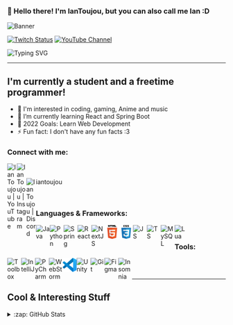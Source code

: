 ### 👋 Hello there! I'm IanToujou, but you can also call me Ian :D

![Banner](https://user-images.githubusercontent.com/44029196/179741913-9e99cdea-9fee-4aa3-9f2c-ffd9094e1315.png)

[![Twitch Status](https://img.shields.io/twitch/status/IanToujou?color=8F00FF&label=Twitch&logo=twitch&style=for-the-badge)](https://twitch.tv/IanToujou)
[![YouTube Channel](https://img.shields.io/youtube/channel/subscribers/UCCX7tDZ1nMcvtg8pu5evu8g?color=crimson&label=YouTube&logo=Youtube&style=for-the-badge)](https://youtube.com/c/iantoujou)

<p align="left">
<img alt="Typing SVG" src="https://readme-typing-svg.herokuapp.com/?color=%2311cc0a&vCenter=true&width=500&lines=>+./welcome.sh;Nice+to+see+you!+I+hope+you+have+a+nice+day!;"/>
</p>

---

## I'm currently a student and a freetime programmer!

- 🔭 I'm interested in coding, gaming, Anime and music
- 🌱 I’m currently learning React and Spring Boot
- 🥅 2022 Goals: Learn Web Development
- ⚡ Fun fact: I don't have any fun facts :3

### Connect with me:

[<img align="left" alt="IanToujou | YouTube" width="22px" src="https://static.wikia.nocookie.net/ipod/images/e/e7/YouTube_iOS_2019.png/revision/latest?cb=20200610180756" />][youtube]
[<img align="left" alt="IanToujou | Instagram" width="22px" src="https://upload.wikimedia.org/wikipedia/commons/thumb/e/e7/Instagram_logo_2016.svg/768px-Instagram_logo_2016.svg.png" />][instagram]
<br/><br/>
<img align="left" alt="IanToujou | Discord" width="22px" src="https://cdn.iconscout.com/icon/free/png-256/discord-2752210-2285027.png" /> iantoujou

<br />

### Languages & Frameworks:

<img align="left" alt="Java" width="32px" src="https://openwhisk.apache.org/images/runtimes/icon-java-notext-color.png" />
<img align="left" alt="Python" width="32px" src="https://cdn3.iconfinder.com/data/icons/logos-and-brands-adobe/512/267_Python-512.png" />
<img align="left" alt="Spring" width="32px" src="https://miro.medium.com/max/856/1*O68LbDvD5Dcsnez73M7v4Q.png" />
<img align="left" alt="React" width="32px" src="https://styles.redditmedia.com/t5_2su6s/styles/communityIcon_4g1uo0kd87c61.png" />
<img align="left" alt="NextJS" width="32px" src="https://seeklogo.com/images/N/next-js-icon-logo-EE302D5DBD-seeklogo.com.png" />
<img align="left" alt="HTML5" width="32px" src="https://raw.githubusercontent.com/github/explore/80688e429a7d4ef2fca1e82350fe8e3517d3494d/topics/html/html.png" />
<img align="left" alt="CSS3" width="32px" src="https://raw.githubusercontent.com/github/explore/80688e429a7d4ef2fca1e82350fe8e3517d3494d/topics/css/css.png" />
<img align="left" alt="JS" width="32px" src="https://upload.wikimedia.org/wikipedia/commons/thumb/9/99/Unofficial_JavaScript_logo_2.svg/2048px-Unofficial_JavaScript_logo_2.svg.png" />
<img align="left" alt="TS" width="32px" src="https://www.htmlgoodies.com/wp-content/uploads/2021/08/TypeScript.png" />
<img align="left" alt="MySQL" width="32px" src="https://www.mysql.com/common/logos/logo-mysql-170x115.png" />
<img align="left" alt="Lua" width="32px" src="https://upload.wikimedia.org/wikipedia/commons/thumb/c/cf/Lua-Logo.svg/1024px-Lua-Logo.svg.png" />

<br />

### Tools:

<img align="left" alt="Toolbox" width="32px" src="https://resources.jetbrains.com/storage/products/toolbox/img/meta/toolbox_logo_300x300.png" />
<img align="left" alt="IntelliJ" width="32px" src="https://upload.wikimedia.org/wikipedia/commons/thumb/9/9c/IntelliJ_IDEA_Icon.svg/1200px-IntelliJ_IDEA_Icon.svg.png" />
<img align="left" alt="PyCharm" width="32px" src="https://resources.jetbrains.com/storage/products/pycharm/img/meta/pycharm_logo_300x300.png" />
<img align="left" alt="WebStorm" width="32px" src="https://resources.jetbrains.com/storage/products/webstorm/img/meta/webstorm_logo_300x300.png" />
<img align="left" alt="Visual Studio Code" width="32px" src="https://raw.githubusercontent.com/github/explore/80688e429a7d4ef2fca1e82350fe8e3517d3494d/topics/visual-studio-code/visual-studio-code.png" />
<img align="left" alt="Unity" width="32px" src="https://www.shareicon.net/data/2015/09/24/106337_3d_512x512.png" />
<img align="left" alt="Git" width="32px" src="https://upload.wikimedia.org/wikipedia/commons/thumb/3/3f/Git_icon.svg/1200px-Git_icon.svg.png" />
<img align="left" alt="Figma" width="32px" src="https://uploads-ssl.webflow.com/5f1be56f92078c1d9a173232/60141f72db9c9a236cf5ddb5_icon%20figma%20vector.png" />
<img align="left" alt="Insomnia" width="32px" src="https://seeklogo.com/images/I/insomnia-logo-A35E09EB19-seeklogo.com.png" />

<br />
<br />

---

## Cool & Interesting Stuff

<details>
  <summary>:zap: GitHub Stats</summary>
  <img align="left" alt="IanToujou's GitHub Stats" src="https://github-readme-stats.vercel.app/api?username=IanToujou&show_icons=true&hide_border=true" />
</details>

[youtube]: https://youtube.com/c/IanToujou
[instagram]: https://instagram.com/IanToujou

